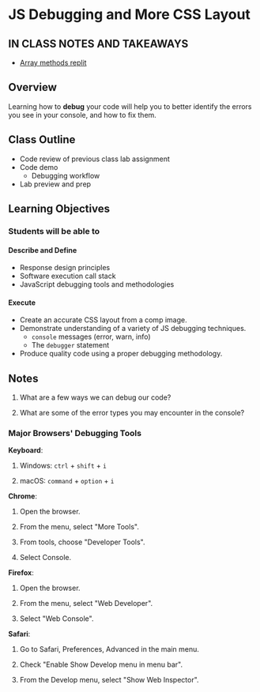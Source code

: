 # JS Debugging and More CSS Layout

## IN CLASS NOTES AND TAKEAWAYS

- [Array methods replit](https://replit.com/@arpatterson31/Class201d86-ARRAY-METHODS#index.js)

## Overview

Learning how to **debug** your code will help you to better identify the errors you see in your console, and how to fix them.

## Class Outline

- Code review of previous class lab assignment
- Code demo
  - Debugging workflow
- Lab preview and prep

## Learning Objectives

### Students will be able to

#### Describe and Define

- Response design principles
- Software execution call stack
- JavaScript debugging tools and methodologies

#### Execute

- Create an accurate CSS layout from a comp image.
- Demonstrate understanding of a variety of JS debugging techniques.
  - `console` messages (error, warn, info)
  - The `debugger` statement
- Produce quality code using a proper debugging methodology.

## Notes

1. What are a few ways we can debug our code?

1. What are some of the error types you may encounter in the console?

### Major Browsers' Debugging Tools

**Keyboard**:

1. Windows: `ctrl` + `shift` + `i`

1. macOS: `command` + `option` + `i`

**Chrome**:

1. Open the browser.

1. From the menu, select "More Tools".

1. From tools, choose "Developer Tools".

1. Select Console.

**Firefox**:

1. Open the browser.

1. From the menu, select "Web Developer".

1. Select "Web Console".

**Safari**:

1. Go to Safari, Preferences, Advanced in the main menu.

1. Check "Enable Show Develop menu in menu bar".

1. From the Develop menu, select "Show Web Inspector".
